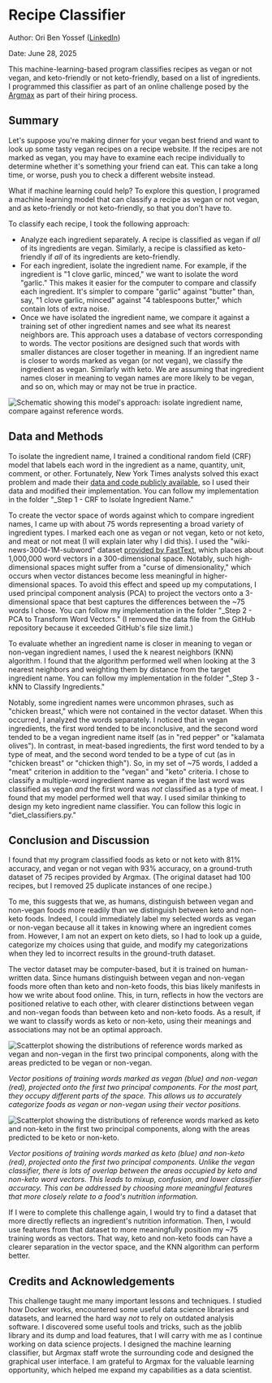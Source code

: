 # Recipe Classifier
Author: Ori Ben Yossef ([LinkedIn](https://www.linkedin.com/in/ori-ben-yossef/))

Date: June 28, 2025

This machine-learning-based program classifies recipes as vegan or not vegan, and keto-friendly or not keto-friendly, based on a list of ingredients. I programmed this classifier as part of an online challenge posed by the [Argmax](https://argmaxml.com/) as part of their hiring process.

## Summary

Let's suppose you're making dinner for your vegan best friend and want to look up some tasty vegan recipes on a recipe website. If the recipes are not marked as vegan, you may have to examine each recipe individually to determine whether it's something your friend can eat. This can take a long time, or worse, push you to check a different website instead.

What if machine learning could help? To explore this question, I programed a machine learning model that can classify a recipe as vegan or not vegan, and as keto-friendly or not keto-friendly, so that you don't have to.

To classify each recipe, I took the following approach:

-	Analyze each ingredient separately. A recipe is classified as vegan if _all_ of its ingredients are vegan. Similarly, a recipe is classified as keto-friendly if _all_ of its ingredients are keto-friendly.
-	For each ingredient, isolate the ingredient name. For example, if the ingredient is "1 clove garlic, minced," we want to isolate the word "garlic." This makes it easier for the computer to compare and classify each ingredient. It's simpler to compare "garlic" against "butter" than, say, "1 clove garlic, minced" against "4 tablespoons butter," which contain lots of extra noise.
-	Once we have isolated the ingredient name, we compare it against a training set of other ingredient names and see what its nearest neighbors are. This approach uses a database of vectors corresponding to words. The vector positions are designed such that words with smaller distances are closer together in meaning. If an ingredient name is closer to words marked as vegan (or not vegan), we classify the ingredient as vegan. Similarly with keto. We are assuming that ingredient names closer in meaning to vegan names are more likely to be vegan, and so on, which may or may not be true in practice.

![Schematic showing this model's approach: isolate ingredient name, compare against reference words.](./Schematic%20of%20Model%20Approach.png)

## Data and Methods

To isolate the ingredient name, I trained a conditional random field (CRF) model that labels each word in the ingredient as a name, quantity, unit, comment, or other. Fortunately, New York Times analysts solved this exact problem and made their [data and code publicly available](https://github.com/nytimes/ingredient-phrase-tagger), so I used their data and modified their implementation. You can follow my implementation in the folder "_Step 1 - CRF to Isolate Ingredient Name."

To create the vector space of words against which to compare ingredient names, I came up with about 75 words representing a broad variety of ingredient types. I marked each one as vegan or not vegan, keto or not keto, and meat or not meat (I will explain later why I did this). I used the "wiki-news-300d-1M-subword" dataset [provided by FastText](https://fasttext.cc/docs/en/english-vectors.html), which places about 1,000,000 word vectors in a 300-dimensional space. Notably, such high-dimensional spaces might suffer from a "curse of dimensionality," which occurs when vector distances become less meaningful in higher-dimensional spaces. To avoid this effect and speed up my computations, I used principal component analysis (PCA) to project the vectors onto a 3-dimensional space that best captures the differences between the ~75 words I chose. You can follow my implementation in the folder "_Step 2 - PCA to Transform Word Vectors." (I removed the data file from the GitHub repository because it exceeded GitHub's file size limit.)

To evaluate whether an ingredient name is closer in meaning to vegan or non-vegan ingredient names, I used the k nearest neighbors (KNN) algorithm. I found that the algorithm performed well when looking at the 3 nearest neighbors and weighting them by distance from the target ingredient name. You can follow my implementation in the folder "_Step 3 - kNN to Classify Ingredients."

Notably, some ingredient names were uncommon phrases, such as "chicken breast," which were not contained in the vector dataset. When this occurred, I analyzed the words separately. I noticed that in vegan ingredients, the first word tended to be inconclusive, and the second word tended to be a vegan ingredient name itself (as in "red pepper" or "kalamata olives"). In contrast, in meat-based ingredients, the first word tended to by a type of meat, and the second word tended to be a type of cut (as in "chicken breast" or "chicken thigh"). So, in my set of ~75 words, I added a "meat" criterion in addition to the "vegan" and "keto" criteria. I chose to classify a multiple-word ingredient name as vegan if the last word was classified as vegan _and_ the first word was _not_ classified as a type of meat. I found that my model performed well that way. I used similar thinking to design my keto ingredient name classifier. You can follow this logic in "diet_classifiers.py."

## Conclusion and Discussion

I found that my program classified foods as keto or not keto with 81% accuracy, and vegan or not vegan with 93% accuracy, on a ground-truth dataset of 75 recipes provided by Argmax. (The original dataset had 100 recipes, but I removed 25 duplicate instances of one recipe.)

To me, this suggests that we, as humans, distinguish between vegan and non-vegan foods more readily than we distinguish between keto and non-keto foods. Indeed, I could immediately label my selected words as vegan or non-vegan because all it takes in knowing where an ingredient comes from. However, I am not an expert on keto diets, so I had to look up a guide, categorize my choices using that guide, and modify my categorizations when they led to incorrect results in the ground-truth dataset.

The vector dataset may be computer-based, but it is trained on human-written data. Since humans distinguish between vegan and non-vegan foods more often than keto and non-keto foods, this bias likely manifests in how we write about food online. This, in turn, reflects in how the vectors are positioned relative to each other, with clearer distinctions between vegan and non-vegan foods than between keto and non-keto foods. As a result, if we want to classify words as keto or non-keto, using their meanings and associations may not be an optimal approach. 

![Scatterplot showing the distributions of reference words marked as vegan and non-vegan in the first two principal components, along with the areas predicted to be vegan or non-vegan.](./2D%20Vegan%20Classifier.png)

_Vector positions of training words marked as vegan (blue) and non-vegan (red), projected onto the first two principal components. For the most part, they occupy different parts of the space. This allows us to accurately categorize foods as vegan or non-vegan using their vector positions._

![Scatterplot showing the distributions of reference words marked as keto and non-keto in the first two principal components, along with the areas predicted to be keto or non-keto.](./2D%20Keto%20Classifier.png)

_Vector positions of training words marked as keto (blue) and non-keto (red), projected onto the first two principal components. Unlike the vegan classifier, there is lots of overlap between the areas occupied by keto and non-keto word vectors. This leads to mixup, confusion, and lower classifier accuracy. This can be addressed by choosing more meaningful features that more closely relate to a food's nutrition information._

If I were to complete this challenge again, I would try to find a dataset that more directly reflects an ingredient's nutrition information. Then, I would use features from that dataset to more meaningfully position my ~75 training words as vectors. That way, keto and non-keto foods can have a clearer separation in the vector space, and the KNN algorithm can perform better.

## Credits and Acknowledgements

This challenge taught me many important lessons and techniques. I studied how Docker works, encountered some useful data science libraries and datasets, and learned the hard way _not_ to rely on outdated analysis software. I discovered some useful tools and tricks, such as the joblib library and its dump and load features, that I will carry with me as I continue working on data science projects. I designed the machine learning classifier, but Argmax staff wrote the surrounding code and designed the graphical user interface. I am grateful to Argmax for the valuable learning opportunity, which helped me expand my capabilities as a data scientist.
